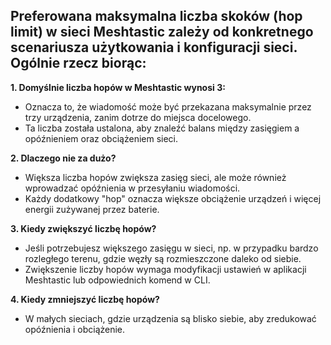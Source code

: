 ## Preferowana maksymalna liczba skoków (hop limit) w sieci Meshtastic zależy od konkretnego scenariusza użytkowania i konfiguracji sieci. Ogólnie rzecz biorąc:

**1. Domyślnie liczba hopów w Meshtastic wynosi 3:**
- Oznacza to, że wiadomość może być przekazana maksymalnie przez trzy urządzenia, zanim dotrze do miejsca docelowego.
- Ta liczba została ustalona, aby znaleźć balans między zasięgiem a opóźnieniem oraz obciążeniem sieci.
 
**2. Dlaczego nie za dużo?**
- Większa liczba hopów zwiększa zasięg sieci, ale może również wprowadzać opóźnienia w przesyłaniu wiadomości.
-  Każdy dodatkowy "hop" oznacza większe obciążenie urządzeń i więcej energii zużywanej przez baterie.
  
**3. Kiedy zwiększyć liczbę hopów?**
- Jeśli potrzebujesz większego zasięgu w sieci, np. w przypadku bardzo rozległego terenu, gdzie węzły są rozmieszczone daleko od siebie.
- Zwiększenie liczby hopów wymaga modyfikacji ustawień w aplikacji Meshtastic lub odpowiednich komend w CLI.
  
**4. Kiedy zmniejszyć liczbę hopów?**
- W małych sieciach, gdzie urządzenia są blisko siebie, aby zredukować opóźnienia i obciążenie.
